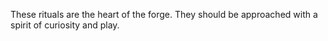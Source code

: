 These rituals are the heart of the forge. They should be approached with a spirit of curiosity and play.